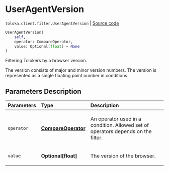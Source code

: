 # UserAgentVersion
`toloka.client.filter.UserAgentVersion` | [Source code](https://github.com/Toloka/toloka-kit/blob/v1.1.0.post1/src/client/filter.py#L697)

```python
UserAgentVersion(
    self,
    operator: CompareOperator,
    value: Optional[float] = None
)
```

Filtering Tolokers by a browser version.


The version consists of major and minor version numbers.
The version is represented as a single floating point number in conditions.

## Parameters Description

| Parameters | Type | Description |
| :----------| :----| :-----------|
`operator`|**[CompareOperator](toloka.client.primitives.operators.CompareOperator.md)**|<p>An operator used in a condition. Allowed set of operators depends on the filter.</p>
`value`|**Optional\[float\]**|<p>The version of the browser.</p>
